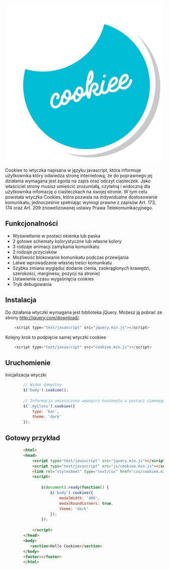 <img class="logo-big" src="images/logo_big.png">

Cookiee to wtyczka napisana w języku javascript, która informuje użytkownika który odwiedza stronę internetową, że do poprawnego jej działania wymagana jest zgoda na zapis oraz odczyt ciasteczek. Jako właściciel strony musisz umieścić zrozumiałą, czytelną i widoczną dla użytkownika infomację o ciasteczkach na swojej stronie. W tym celu powstała wtyczka Cookies, która pozwala na indywidualne dostosowanie komunikatu, jednocześnie spełniając wymogi prawne z zapisów Art. 173, 174 oraz Art. 209 znowelizowanej ustawy Prawa Telekomunikacyjnego.

## Funkcjonalności

* Wyświetlanie w postaci okienka lub paska
* 2 gotowe schematy kolorystyczne lub własne kolory
* 3 rodzaje animacji zamykania komunikatu
* 2 rodzaje przycisków
* Możliwość blokowanie komunikatu podczas przewijania
* Latwe wprowadzanie własnej treści komunikatu
* Szybka zmiana wyglądu( dodanie cienia, zaokrąglonych krawędzi, szerokości, marginesu, pozycji na stronie)
* Ustawienie czasu wygaśnięcia cookies
* Tryb debugowania

## Instalacja

Do działania wtyczki wymagana jest biblioteka jQuery. Możesz ją pobrać ze strony <a href="http://jquery.com/download/" _target="blank">http://jquery.com/download/</a>.

```javascript
    <script type="text/javascript" src="jquery.min.js"></script>
```

Kolejny krok to podpięcie samej wtyczki cookiee

```javascript
    <script type="text/javascript" src="cookiee.min.js"></script>
```

## Uruchomienie

Inicjalizacja wtyczki

```javascript
        // Widok domyślny
        $('body').cookiee();
        
        // Informacja umieszczona wewnątrz konteneta w postaci ciemnego paska
        $('.myClass').cookiee({
            type: 'bar',
            theme: 'dark'
        });
```

## Gotowy przykład

```html
        <html>
        <head>
            <script type="text/javascript" src="jquery.min.js"></script>
            <script type="text/javascript" src="js/cookiee.min.js"></script>
            <link rel="stylesheet" type="text/css" href="css/cookiee.min.css" media="all"/>
            <script>
            
                $(document).ready(function() {
                    $('body').cookiee({
                        modalWidth: '400',
                        modalRoundCorners: true,
                        theme: 'dark'
                    });
                });
                
            </script>
        </head>
        <body>
           <section>Hello Cookiee</section>
        </body>
        <footer></footer>
        </html>
```
